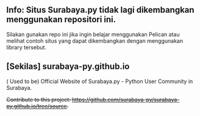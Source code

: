 ## Info: Situs Surabaya.py tidak lagi dikembangkan menggunakan repositori ini.

Silakan gunakan repo ini jika ingin belajar menggunakan Pelican atau melihat contoh situs yang dapat dikembangkan dengan menggunakan library tersebut.

## [Sekilas] surabaya-py.github.io

( Used to be) Official Website of Surabaya.py - Python User Community in Surabaya. 

~~Contribute to this project: https://github.com/surabaya-py/surabaya-py.github.io/tree/source.~~
